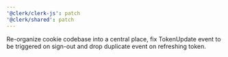 ```yaml
---
'@clerk/clerk-js': patch
'@clerk/shared': patch
---
```


Re-organize cookie codebase into a central place, fix TokenUpdate event to be triggered on sign-out and drop duplicate event on refreshing token.

